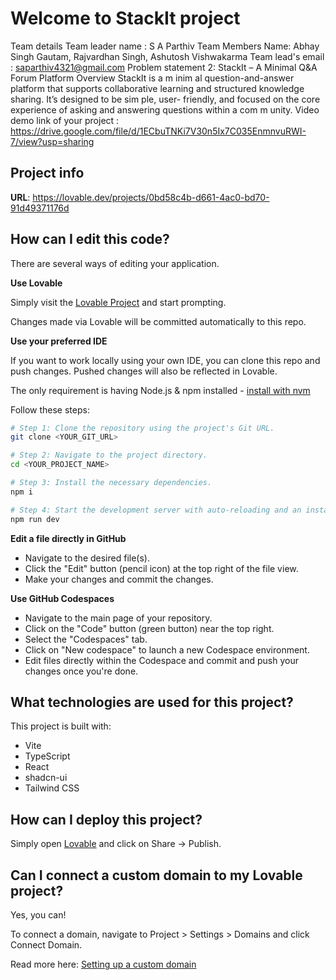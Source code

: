 # Welcome to StackIt project
Team details
Team leader name : S A Parthiv
Team Members Name: Abhay Singh Gautam, Rajvardhan Singh, Ashutosh Vishwakarma
Team lead's email : saparthiv4321@gmail.com
Problem statement 2: StackIt – A Minimal Q&A Forum Platform
Overview
StackIt is a m inim al question-and-answer platform that supports collaborative
learning and structured knowledge sharing. It’s designed to be sim ple, user- friendly,
and focused on the core experience of asking and answering questions within a
com m unity.
Video demo link of your project : https://drive.google.com/file/d/1ECbuTNKi7V30n5Ix7C035EnmnvuRWI-7/view?usp=sharing

## Project info

**URL**: https://lovable.dev/projects/0bd58c4b-d661-4ac0-bd70-91d49371176d

## How can I edit this code?

There are several ways of editing your application.

**Use Lovable**

Simply visit the [Lovable Project](https://lovable.dev/projects/0bd58c4b-d661-4ac0-bd70-91d49371176d) and start prompting.

Changes made via Lovable will be committed automatically to this repo.

**Use your preferred IDE**

If you want to work locally using your own IDE, you can clone this repo and push changes. Pushed changes will also be reflected in Lovable.

The only requirement is having Node.js & npm installed - [install with nvm](https://github.com/nvm-sh/nvm#installing-and-updating)

Follow these steps:

```sh
# Step 1: Clone the repository using the project's Git URL.
git clone <YOUR_GIT_URL>

# Step 2: Navigate to the project directory.
cd <YOUR_PROJECT_NAME>

# Step 3: Install the necessary dependencies.
npm i

# Step 4: Start the development server with auto-reloading and an instant preview.
npm run dev
```

**Edit a file directly in GitHub**

- Navigate to the desired file(s).
- Click the "Edit" button (pencil icon) at the top right of the file view.
- Make your changes and commit the changes.

**Use GitHub Codespaces**

- Navigate to the main page of your repository.
- Click on the "Code" button (green button) near the top right.
- Select the "Codespaces" tab.
- Click on "New codespace" to launch a new Codespace environment.
- Edit files directly within the Codespace and commit and push your changes once you're done.

## What technologies are used for this project?

This project is built with:

- Vite
- TypeScript
- React
- shadcn-ui
- Tailwind CSS

## How can I deploy this project?

Simply open [Lovable](https://lovable.dev/projects/0bd58c4b-d661-4ac0-bd70-91d49371176d) and click on Share -> Publish.

## Can I connect a custom domain to my Lovable project?

Yes, you can!

To connect a domain, navigate to Project > Settings > Domains and click Connect Domain.

Read more here: [Setting up a custom domain](https://docs.lovable.dev/tips-tricks/custom-domain#step-by-step-guide)

